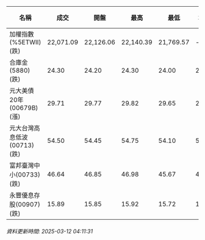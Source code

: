 | 名稱 | 成交 | 開盤 | 最高 | 最低 | 均價 | 成交金額(億) | 昨收 | 漲跌幅 | 漲跌 | 總量 | 昨量 | 振幅 |
| -------- | -------- | -------- | -------- |-------- | -------- | -------- |-------- |-------- |-------- | -------- | -------- |-------- |
|加權指數(%5ETWII) (跌)|22,071.09|22,126.06|22,140.39|21,769.57|-|4,101.87|22,459.15|1.73%|388.06|7,943,671|0|1.65%|
|合庫金(5880) (跌)|24.30|24.20|24.30|24.00|24.13|3.91|24.35|0.21%|0.05|16,188|9,817|1.23%|
|元大美債20年(00679B) (漲)|29.71|29.77|29.82|29.65|29.74|22.08|29.33|1.30%|0.38|74,244|38,996|0.58%|
|元大台灣高息低波(00713) (跌)|54.50|54.45|54.75|54.10|54.36|15.57|54.90|0.73%|0.40|28,639|15,646|1.18%|
|富邦臺灣中小(00733) (跌)|46.64|46.85|46.98|45.67|46.27|1.52|47.80|2.43%|1.16|3,284|2,867|2.74%|
|永豐優息存股(00907) (跌)|15.89|15.85|15.92|15.72|15.78|0.480|16.03|0.87%|0.14|3,044|2,182|1.25%|
###### 資料更新時間: 2025-03-12 04:11:31